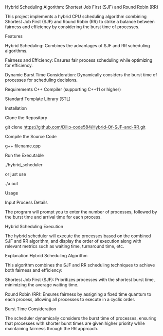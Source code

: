 Hybrid Scheduling Algorithm: Shortest Job First (SJF) and Round Robin (RR)

This project implements a hybrid CPU scheduling algorithm combining Shortest Job First (SJF) and Round Robin (RR) to strike a balance between fairness and efficiency by considering the burst time of processes.

Features

Hybrid Scheduling: Combines the advantages of SJF and RR scheduling algorithms.

Fairness and Efficiency: Ensures fair process scheduling while optimizing for efficiency.

Dynamic Burst Time Consideration: Dynamically considers the burst time of processes for scheduling decisions.

Requirements
C++ Compiler (supporting C++11 or higher)

Standard Template Library (STL)

Installation

Clone the Repository

git clone https://github.com/Dilip-code584/Hybrid-Of-SJF-and-RR.git

Compile the Source Code

g++ filename.cpp


Run the Executable

./hybrid_scheduler

or just use

./a.out

Usage

Input Process Details

The program will prompt you to enter the number of processes, followed by the burst time and arrival time for each process.

Hybrid Scheduling Execution

The hybrid scheduler will execute the processes based on the combined SJF and RR algorithm, and display the order of execution along with relevant metrics such as waiting time, turnaround time, etc.

Explanation
Hybrid Scheduling Algorithm

This algorithm combines the SJF and RR scheduling techniques to achieve both fairness and efficiency:

Shortest Job First (SJF): Prioritizes processes with the shortest burst time, minimizing the average waiting time.

Round Robin (RR): Ensures fairness by assigning a fixed time quantum to each process, allowing all processes to execute in a cyclic order.

Burst Time Consideration

The scheduler dynamically considers the burst time of processes, ensuring that processes with shorter burst times are given higher priority while maintaining fairness through the RR approach.
